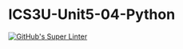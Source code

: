 # ICS3U-Unit5-04-Python

[![GitHub's Super Linter](https://github.com/Aidan-Lalonde-Novales/ICS3U-Unit5-04-Python/workflows/GitHub's%20Super%20Linter/badge.svg)](https://github.com/Aidan-Lalonde-Novales/ICS3U-Unit5-04-Python/actions)

